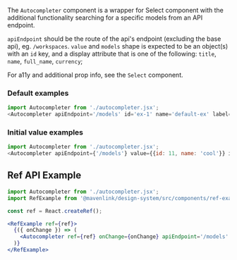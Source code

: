 The `Autocompleter` component is a wrapper for Select component with the additional functionality searching for a specific models from an API endpoint.

`apiEndpoint` should be the route of the api's endpoint (excluding the base api), eg. `/workspaces`.
`value` and `models` shape is expected to be an object(s) with an `id` key, and a display attribute that is one of the following: `title`, `name`, `full_name`, `currency`;

For a11y and additional prop info, see the `Select` component.
### Default examples
```js
import Autocompleter from './autocompleter.jsx';
<Autocompleter apiEndpoint='/models' id='ex-1' name='default-ex' label='Default Example' />
```

### Initial value examples
```js
import Autocompleter from './autocompleter.jsx';
<Autocompleter apiEndpoint={'/models'} value={{id: 11, name: 'cool'}} id='ex-2' name='value-ex' label='Value Example' />
```

## Ref API Example
```jsx
import Autocompleter from './autocompleter.jsx';
import RefExample from '@mavenlink/design-system/src/components/ref-example/ref-example.jsx';

const ref = React.createRef();

<RefExample ref={ref}>
  {({ onChange }) => (
    <Autocompleter ref={ref} onChange={onChange} apiEndpoint='/models' id='ex-3' name='ref-ex' label='Ref Example'  />
  )}
</RefExample>
```

